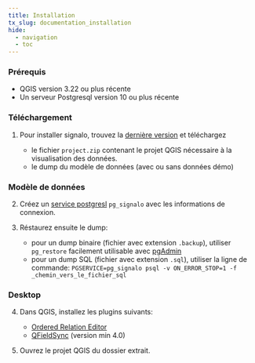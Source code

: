 ```yaml
---
title: Installation
tx_slug: documentation_installation
hide:
  - navigation
  - toc
---
```



### Prérequis

* QGIS version 3.22 ou plus récente
* Un serveur Postgresql version 10 ou plus récente

### Téléchargement

1. Pour installer signalo, trouvez la [dernière version](https://github.com/opengisch/signalo/releases/latest) et téléchargez

    * le fichier `project.zip` contenant le projet QGIS nécessaire à la visualisation des données.
    * le dump du modèle de données (avec ou sans données démo)

### Modèle de données

2. Créez un [service postgresl](https://www.postgresql.org/docs/current/libpq-pgservice.html) `pg_signalo` avec les informations de connexion.

3. Réstaurez ensuite le dump:
    * pour un dump binaire (fichier avec extension `.backup`), utiliser `pg_restore` facilement utilisable avec [pgAdmin](https://www.pgadmin.org/)
    * pour un dump SQL (fichier avec extension `.sql`), utiliser la ligne de commande:
    `PGSERVICE=pg_signalo psql -v ON_ERROR_STOP=1 -f _chemin_vers_le_fichier_sql`


### Desktop

4. Dans QGIS, installez les plugins suivants:
    * [Ordered Relation Editor](https://plugins.qgis.org/plugins/ordered_relation_editor/)
    * [QFieldSync](https://plugins.qgis.org/plugins/qfieldsync/) (version min 4.0)

5. Ouvrez le projet QGIS du dossier extrait.
